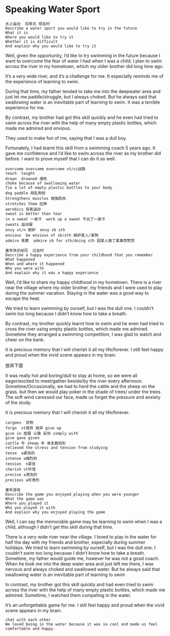 # Speaking Water Sport
```
水上运动  将来式 现在时
Describe a water sport you would like to try in the future
What it is
Where you would like to try it
Whether it is difficult
And explain why you would like to try it
```

Well, given the opportunity, I’d like to try swimming in the future because I want to overcome the fear of water I had when I was a child.
I plan to swim across the river in my hometown, which my older brother did long time ago. 

It’s a very wide river, and it’s a challenge for me. It especially reminds me of the experience of learning to swim.

During that time, my father tended to take me into the deepwater area and just let me paddle/struggle, but I always choked. But he always said that swallowing water is an inevitable part of learning to swim. It was a terrible experience for me.

By contrast, my brother had got this skill quickly and he even had tried to swim across the river with the help of many empty plastic bottles, which made me admired and envious. 

They used to make fun of me, saying that I was a dull boy.

Fortunately, I had learnt this skill from a swimming coach 5 years ago. It gave me confidence and I’d like to swim across the river as my brother did before. I want to prove myself that I can do it as well.

````
overcome overcame overcome vt/vi战胜
teach  taught
drown  drowned 淹死
choke because of swallowing water
Tie a lot of empty plastic bottles to your body
dog paddle 胡乱狗刨
Strengthens muscles 增强肌肉
stretches them 拉伸
aerobics 有氧运动
sweat is better than tear
in a sweat 一身汗  work up a sweat 干出了一身汗
sweats 运动服
envy vt/n 嫉妒  envy sb sth
envious  be envious of sb/sth 嫉妒某人/某物
admire 羡慕  admire sb for sth/doing sth 因某人做了某事而赞赏
````

````
童年快乐经历  过去时
Describe a happy experience from your childhood that you remember
What happened
When and where it happened
Who you were with
And explain why it was a happy experience
````

Well, I’d like to share my happy childhood in my hometown. There is a river near the village where my older brother, my friends and I were used to play during the summer vacation. Staying in the water was a good way to escape  the heat. 

We tried to learn swimming by ourself, but I was the dull one. I couldn’t swim too long because I didn’t know how to take a breath. 

By contrast, my brother quickly learnt how to swim and he even had tried to cross the river using empty plastic bottles, which made me admired. Sometime they arranged a swimming competition, I was glad to watch and cheer on the bank.

It is precious memory that I will cherish it all my life/forever. I still feel happy and proud when the vivid scene appears in my brain.

放弃下面

It was really hot and boring/dull to stay at home, so we were all eager/excited to meet/gather beside/by the river every afternoon. Sometime/Occasionally, we had to herd the cattle and the sheep on the grass. but then we would play poker in the shade of trees/ under the trees. The soft wind caressed our face, made us forget the pressure and anxiety of the study. 

It is precious memory that I will cherish it all my life/forever.

````
cargoes  货物
forgo  vt放弃 抛弃 give up
give in 屈服 认输 妥协 comply with
give gave given
cattle 牛 sheep 羊 单复数同形
relieved the stress and tension from studying
tense  a紧张的
intense a强烈的
tension  n紧张
cherish vt珍惜
precise a清洗的
precious a珍贵的
````

````
童年游戏
Describe the game you enjoyed playing when you were younger
What the game was
Where you played it
Who you played it with
And explain why you enjoyed playing the game
````

Well, I can say the memorable game may be learning to swim when I was a child, although I didn’t get this skill during that time. 

There is a very wide river near the village. I loved to play in the water for half the day with my friends and brother, especially during summer holidays. 
We tried to learn swimming by ourself, but I was the dull one. I couldn’t swim too long because I didn’t know how to take a breath. 
Sometime, my father would guide me, however he was not a good coach. When he took me into the deep water area and just left me there, I was nervous and always choked and swallowed water. But he always said that swallowing water is an inevitable part of learning to swim

In contrast, my brother got this skill quickly and had even tried to swim across the river with the help of many empty plastic bottles, which made me admired. Sometime, I watched them competing in the water.

It’s an unforgettable game for me. I still feel happy and proud when the vivid scene appears in my brain.


````
chat with each other
We loved being in the water because it was so cool and made us feel comfortable and happy. 
````

